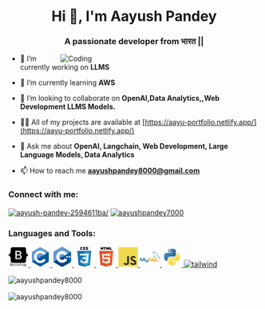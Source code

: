 <h1 align="center">Hi 👋, I'm Aayush Pandey</h1>
<h3 align="center">  A passionate developer from भारत ||
 </h3>

<img align="right" alt="Coding" width="400" src="https://raw.githubusercontent.com/devkumar326/devkumar326/master/me_1.gif">

- 🔭 I’m currently working on **LLMS**

- 🌱 I’m currently learning **AWS**

- 👯 I’m looking to collaborate on **OpenAI,Data Analytics,,Web Development LLMS Models.**

- 👨‍💻 All of my projects are available at [https://aayu-portfolio.netlify.app/](https://aayu-portfolio.netlify.app/)

- 💬 Ask me about **OpenAI, Langchain, Web Development, Large Language Models, Data Analytics**

- 📫 How to reach me **aayushpandey8000@gmail.com**

<h3 align="left">Connect with me:</h3>
<p align="left">
<a href="https://linkedin.com/in/aayush-pandey-2594611ba/" target="blank"><img align="center" src="https://raw.githubusercontent.com/rahuldkjain/github-profile-readme-generator/master/src/images/icons/Social/linked-in-alt.svg" alt="aayush-pandey-2594611ba/" height="30" width="40" /></a>
<a href="https://www.hackerrank.com/aayushpandey7000" target="blank"><img align="center" src="https://raw.githubusercontent.com/rahuldkjain/github-profile-readme-generator/master/src/images/icons/Social/hackerrank.svg" alt="aayushpandey7000" height="30" width="40" /></a>
</p>

<h3 align="left">Languages and Tools:</h3>
<p align="left"> <a href="https://getbootstrap.com" target="_blank" rel="noreferrer"> <img src="https://raw.githubusercontent.com/devicons/devicon/master/icons/bootstrap/bootstrap-plain-wordmark.svg" alt="bootstrap" width="40" height="40"/> </a> <a href="https://www.cprogramming.com/" target="_blank" rel="noreferrer"> <img src="https://raw.githubusercontent.com/devicons/devicon/master/icons/c/c-original.svg" alt="c" width="40" height="40"/> </a> <a href="https://www.w3schools.com/cpp/" target="_blank" rel="noreferrer"> <img src="https://raw.githubusercontent.com/devicons/devicon/master/icons/cplusplus/cplusplus-original.svg" alt="cplusplus" width="40" height="40"/> </a> <a href="https://www.w3schools.com/css/" target="_blank" rel="noreferrer"> <img src="https://raw.githubusercontent.com/devicons/devicon/master/icons/css3/css3-original-wordmark.svg" alt="css3" width="40" height="40"/> </a> <a href="https://www.w3.org/html/" target="_blank" rel="noreferrer"> <img src="https://raw.githubusercontent.com/devicons/devicon/master/icons/html5/html5-original-wordmark.svg" alt="html5" width="40" height="40"/> </a> <a href="https://developer.mozilla.org/en-US/docs/Web/JavaScript" target="_blank" rel="noreferrer"> <img src="https://raw.githubusercontent.com/devicons/devicon/master/icons/javascript/javascript-original.svg" alt="javascript" width="40" height="40"/> </a> <a href="https://www.mysql.com/" target="_blank" rel="noreferrer"> <img src="https://raw.githubusercontent.com/devicons/devicon/master/icons/mysql/mysql-original-wordmark.svg" alt="mysql" width="40" height="40"/> </a> <a href="https://www.python.org" target="_blank" rel="noreferrer"> <img src="https://raw.githubusercontent.com/devicons/devicon/master/icons/python/python-original.svg" alt="python" width="40" height="40"/> </a> <a href="https://tailwindcss.com/" target="_blank" rel="noreferrer"> <img src="https://www.vectorlogo.zone/logos/tailwindcss/tailwindcss-icon.svg" alt="tailwind" width="40" height="40"/> </a> </p>

<p><img align="center" src="https://github-readme-stats.vercel.app/api/top-langs?username=aayushpandey8000&show_icons=true&locale=en&layout=compact" alt="aayushpandey8000" /></p>

<p><img align="center" src="https://github-readme-streak-stats.herokuapp.com/?user=aayushpandey8000&" alt="aayushpandey8000" /></p>
